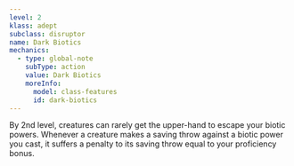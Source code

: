 ```yaml
---
level: 2
klass: adept
subclass: disruptor
name: Dark Biotics
mechanics:
  - type: global-note
    subType: action
    value: Dark Biotics
    moreInfo:
      model: class-features
      id: dark-biotics
---
```

By 2nd level, creatures can rarely get the upper-hand to escape your biotic powers. Whenever a creature makes a saving
throw against a biotic power you cast, it suffers a penalty to its saving throw equal to your proficiency bonus.
